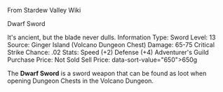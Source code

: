 From Stardew Valley Wiki

Dwarf Sword

It's ancient, but the blade never dulls. Information Type: Sword Level: 13 Source: Ginger Island (Volcano Dungeon Chest) Damage: 65-75 Critical Strike Chance: .02 Stats: Speed (+2) Defense (+4) Adventurer's Guild Purchase Price: Not Sold Sell Price: data-sort-value="650"&gt;650g

The **Dwarf Sword** is a sword weapon that can be found as loot when opening Dungeon Chests in the Volcano Dungeon.